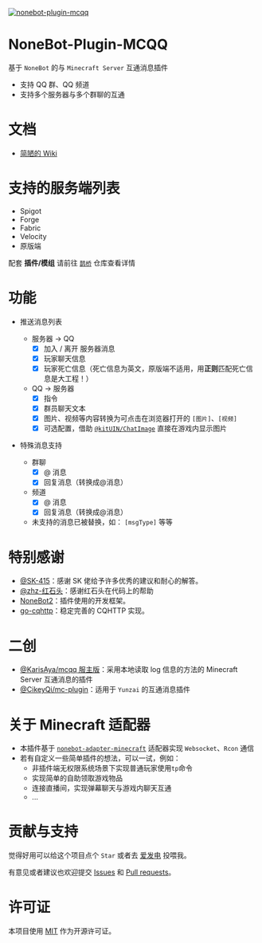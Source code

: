 [![nonebot-plugin-mcqq](https://socialify.git.ci/17TheWord/nonebot-plugin-mcqq/image?description=1&forks=1&issues=1&language=1&logo=https%3A%2F%2Fraw.githubusercontent.com%2F17TheWord%2Fnonebot-adapter-minecraft%2Fmain%2Fassets%2Flogo.png&name=1&owner=1&pulls=1&stargazers=1&theme=Auto)](https://github.com/17TheWord/nonebot-plugin-mcqq)

# NoneBot-Plugin-MCQQ

基于 `NoneBot` 的与 `Minecraft Server` 互通消息插件

- 支持 QQ 群、QQ 频道
- 支持多个服务器与多个群聊的互通

# 文档

- [简陋的 Wiki](https://github.com/17TheWord/nonebot-plugin-mcqq/wiki)

# 支持的服务端列表

- Spigot
- Forge
- Fabric
- Velocity
- 原版端

配套 **插件/模组** 请前往 [`鹊桥`](https://github.com/17TheWord/QueQiao) 仓库查看详情

# 功能

- 推送消息列表

  - 服务器 -> QQ
    - [x] 加入 / 离开 服务器消息
    - [x] 玩家聊天信息
    - [x] 玩家死亡信息（死亡信息为英文，原版端不适用，用**正则**匹配死亡信息是大工程！）
  - QQ -> 服务器
    - [x] 指令
    - [x] 群员聊天文本
    - [x] 图片、视频等内容转换为可点击在浏览器打开的 `[图片]`、`[视频]`
    - [x] 可选配置，借助 [`@kitUIN/ChatImage`](https://github.com/kitUIN/ChatImage) 直接在游戏内显示图片

- 特殊消息支持
  - 群聊
    - [x] @ 消息
    - [x] 回复消息（转换成@消息）
  - 频道
    - [x] @ 消息
    - [x] 回复消息（转换成@消息）
  - 未支持的消息已被替换，如： `[msgType]` 等等

# 特别感谢

- [@SK-415](https://github.com/SK-415)：感谢 SK 佬给予许多优秀的建议和耐心的解答。
- [@zhz-红石头](https://github.com/zhzhongshi)：感谢红石头在代码上的帮助
- [NoneBot2](https://github.com/nonebot/nonebot2)：插件使用的开发框架。
- [go-cqhttp](https://github.com/Mrs4s/go-cqhttp)：稳定完善的 CQHTTP 实现。

# 二创

- [@KarisAya/mcqq 服主版](https://github.com/KarisAya/nonebot_plugin_mcqq_server)：采用本地读取 log 信息的方法的 Minecraft Server 互通消息的插件
- [@CikeyQi/mc-plugin](https://github.com/CikeyQi/mc-plugin)：适用于 `Yunzai` 的互通消息插件

# 关于 Minecraft 适配器

- 本插件基于 [`nonebot-adapter-minecraft`](https://github.com/17TheWord/nonebot-adapter-minecraft) 适配器实现 `Websocket`、`Rcon` 通信
- 若有自定义一些简单插件的想法，可以一试，例如：
  - 非插件端无权限系统场景下实现普通玩家使用`tp`命令
  - 实现简单的自助领取游戏物品
  - 连接直播间，实现弹幕聊天与游戏内聊天互通
  - ...

# 贡献与支持

觉得好用可以给这个项目点个 `Star` 或者去 [爱发电](https://afdian.net/a/17TheWord) 投喂我。

有意见或者建议也欢迎提交 [Issues](https://github.com/17TheWord/nonebot-plugin-mcqq/issues)
和 [Pull requests](https://github.com/17TheWord/nonebot-plugin-mcqq/pulls)。

# 许可证

本项目使用 [MIT](./LICENSE) 作为开源许可证。
